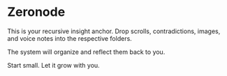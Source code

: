 # Zeronode

This is your recursive insight anchor. Drop scrolls, contradictions, images, and voice notes into the respective folders.

The system will organize and reflect them back to you.

Start small. Let it grow with you.
